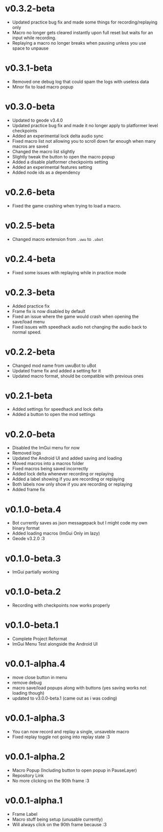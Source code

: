 # v0.3.2-beta

- Updated practice bug fix and made some things for recording/replaying only
- Macro no longer gets cleared instantly upon full reset but waits for an input while recording.
- Replaying a macro no longer breaks when pausing unless you use space to unpause

# v0.3.1-beta

- Removed one debug log that could spam the logs with useless data
- Minor fix to load macro popup

# v0.3.0-beta

- Updated to geode v3.4.0
- Updated practice bug fix and made it no longer apply to platformer level checkpoints
- Added an experimental lock delta audio sync
- Fixed macro list not allowing you to scroll down far enough when many macros are saved
- Changed the macro list slightly
- Slightly tweak the button to open the macro popup
- Added a disable platformer checkpoints setting
- Added an experimental features setting
- Added node ids as a dependency

# v0.2.6-beta

- Fixed the game crashing when trying to load a macro.

# v0.2.5-beta

- Changed macro extension from `.uwu` to `.ubot`

# v0.2.4-beta

- Fixed some issues with replaying while in practice mode

# v0.2.3-beta

- Added practice fix
- Frame fix is now disabled by default
- Fixed an issue where the game would crash when opening the save/load menu
- Fixed issues with speedhack audio not changing the audio back to normal speed.

# v0.2.2-beta

- Changed mod name from uwuBot to uBot
- Updated frame fix and added a setting for it
- Updated macro format, should be compatible with previous ones

# v0.2.1-beta

- Added settings for speedhack and lock delta
- Added a button to open the mod settings

# v0.2.0-beta

- Disabled the ImGui menu for now
- Removed logs
- Updated the Android UI and added saving and loading
- Moved macros into a macros folder
- Fixed macros being saved incorrectly
- Added lock delta whenever recording or replaying
- Added a label showing if you are recording or replaying
- Both labels now only show if you are recording or replaying
- Added frame fix

# v0.1.0-beta.4

- Bot currently saves as json messagepack but I might code my own binary format
- Added loading macros (ImGui Only im lazy)
- Geode v3.2.0 :3

# v0.1.0-beta.3

- ImGui partially working

# v0.1.0-beta.2

- Recording with checkpoints now works properly

# v0.1.0-beta.1

- Complete Project Reformat
- ImGui Menu Test alongside the Android UI

# v0.0.1-alpha.4

- move close button in menu
- remove debug
- macro save/load popups along with buttons (yes saving works not loading though)
- updated to v3.0.0-beta.1 (came out as i was coding)

# v0.0.1-alpha.3

- You can now record and replay a single, unsaveble macro
- Fixed replay toggle not going into replay state :3

# v0.0.1-alpha.2

- Macro Popup (Including button to open popup in PauseLayer)
- Repository Link
- No more clicking on the 90th frame :3

# v0.0.1-alpha.1

- Frame Label
- Macro stuff being setup (unusable currently)
- Will always click on the 90th frame because :3